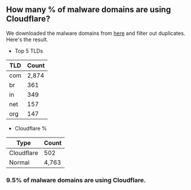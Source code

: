 ## How many % of malware domains are using Cloudflare?


We downloaded the malware domains from [here](https://urlhaus.abuse.ch) and filter out duplicates.
Here's the result.


[//]: # (start replacement)


- Top 5 TLDs

| TLD | Count |
| --- | --- |
| com | 2,874 |
| br | 361 |
| in | 349 |
| net | 157 |
| org | 147 |


- Cloudflare %

| Type | Count |
| --- | --- |
| Cloudflare | 502 |
| Normal | 4,763 |


### 9.5% of malware domains are using Cloudflare.